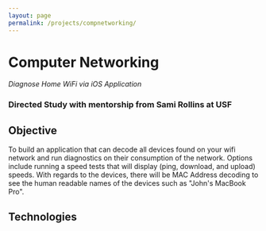```yaml
---
layout: page
permalink: /projects/compnetworking/
---
```


# Computer Networking
*Diagnose Home WiFi via iOS Application*

### Directed Study with mentorship from Sami Rollins at USF

## Objective
To build an application that can decode all devices found on your wifi network and run diagnostics on their consumption of the network. Options include running a speed tests that will display (ping, download, and upload) speeds. With regards to the devices, there will be MAC Address decoding to see the human readable names of the devices such as "John's MacBook Pro". 

## Technologies
